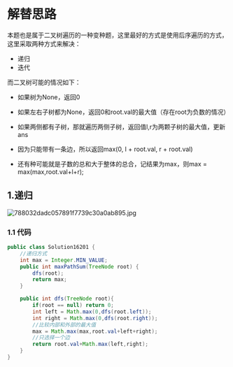 # 解替思路

本题也是属于二叉树遍历的一种变种题，这里最好的方式是使用后序遍历的方式，这里采取两种方式来解决：

* 递归
* 迭代

而二叉树可能的情况如下：

* 如果树为None，返回0

* 如果左右子树都为None，返回0和root.val的最大值（存在root为负数的情况）

* 如果两侧都有子树，那就遍历两侧子树，返回值l,r为两颗子树的最大值，更新ans

* 因为只能带有一条边，所以返回max(0, l + root.val, r + root.val)
* 还有种可能就是子数的总和大于整体的总合，记结果为max，则max = max(max,root.val+l+r);

## 1.递归

![788032dadc057891f7739c30a0ab895.jpg](https://pic.leetcode-cn.com/1629649134-pPlPlZ-788032dadc057891f7739c30a0ab895.jpg)

### 1.1 代码

```java
public class Solution16201 {
    //递归方式
    int max = Integer.MIN_VALUE;
    public int maxPathSum(TreeNode root) {
        dfs(root);
        return max;
    }

    public int dfs(TreeNode root){
        if(root == null) return 0;
        int left = Math.max(0,dfs(root.left));
        int right = Math.max(0,dfs(root.right));
        //比较内部和外部的最大值
        max = Math.max(max,root.val+left+right);
        //只选择一个边
        return root.val+Math.max(left,right);
    }
}
```
